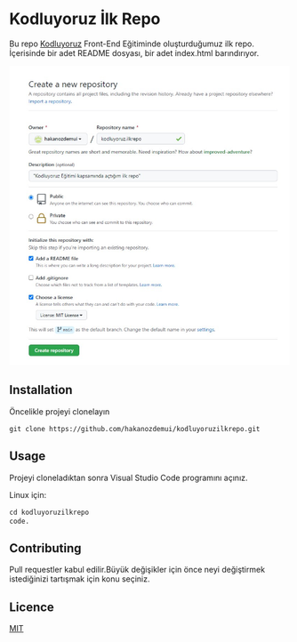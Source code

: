 # Kodluyoruz İlk Repo

Bu repo [Kodluyoruz](https://www.kodluyoruz.org/) Front-End Eğitiminde  oluşturduğumuz ilk repo. İçerisinde bir adet 
README dosyası, bir adet index.html barındırıyor.

![github](img/kodluyoruzilkrepo.jpg)

## Installation

Öncelikle projeyi clonelayın

    git clone https://github.com/hakanozdemui/kodluyoruzilkrepo.git


## Usage

Projeyi cloneladıktan sonra Visual Studio Code programını açınız.

Linux için:
    
    cd kodluyoruzilkrepo
    code.


## Contributing

Pull requestler kabul edilir.Büyük değişikler için önce neyi değiştirmek istediğinizi tartışmak için konu seçiniz.

## Licence

[MIT](https://choosealicense.com/licenses/mit/)


